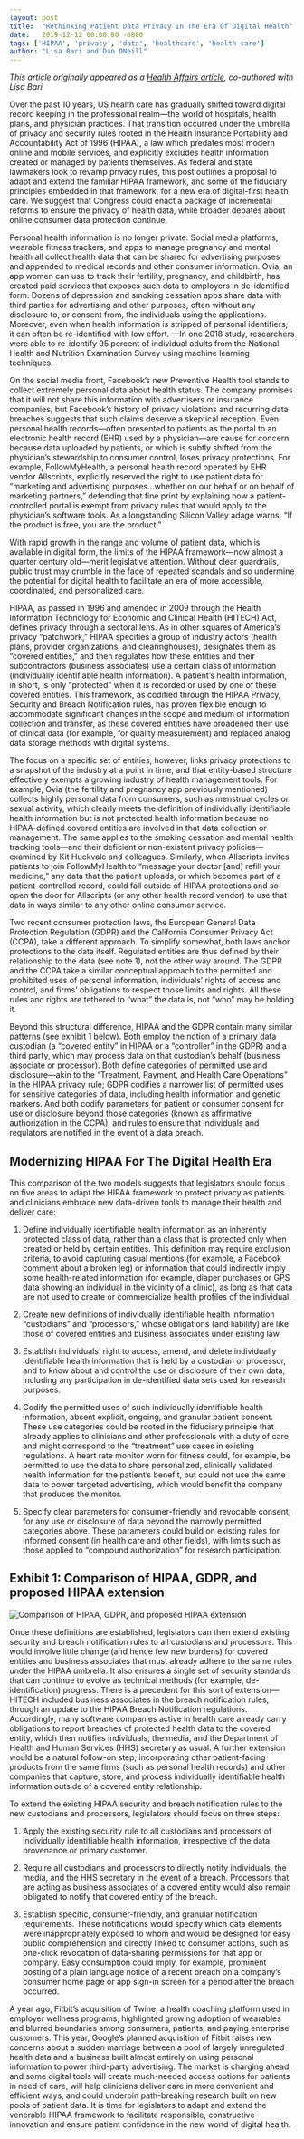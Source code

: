 ```yaml
---
layout: post
title:  "Rethinking Patient Data Privacy In The Era Of Digital Health"
date:   2019-12-12 00:00:00 -0800
tags: ['HIPAA', 'privacy', 'data', 'healthcare', 'health care']
author: "Lisa Bari and Dan ONeill"
---
```


_This article originally appeared as a [Health Affairs article](https://www.healthaffairs.org/do/10.1377/hblog20191210.216658/full/), co-authored with Lisa Bari._

Over the past 10 years, US health care has gradually shifted toward digital record keeping in the professional realm—the world of hospitals, health plans, and physician practices. That transition occurred under the umbrella of privacy and security rules rooted in the Health Insurance Portability and Accountability Act of 1996 (HIPAA), a law which predates most modern online and mobile services, and explicitly excludes health information created or managed by patients themselves. As federal and state lawmakers look to revamp privacy rules, this post outlines a proposal to adapt and extend the familiar HIPAA framework, and some of the fiduciary principles embedded in that framework, for a new era of digital-first health care. We suggest that Congress could enact a package of incremental reforms to ensure the privacy of health data, while broader debates about online consumer data protection continue. 

Personal health information is no longer private. Social media platforms, wearable fitness trackers, and apps to manage pregnancy and mental health all collect health data that can be shared for advertising purposes and appended to medical records and other consumer information. Ovia, an app women can use to track their fertility, pregnancy, and childbirth, has created paid services that exposes such data to employers in de-identified form. Dozens of depression and smoking cessation apps share data with third parties for advertising and other purposes, often without any disclosure to, or consent from, the individuals using the applications. Moreover, even when health information is stripped of personal identifiers, it can often be re-identified with low effort. —In one 2018 study, researchers were able to re-identify 95 percent of individual adults from the National Health and Nutrition Examination Survey using machine learning techniques. 

On the social media front, Facebook’s new Preventive Health tool stands to collect extremely personal data about health status. The company promises that it will not share this information with advertisers or insurance companies, but Facebook’s history of privacy violations and recurring data breaches suggests that such claims deserve a skeptical reception. Even personal health records—often presented to patients as the portal to an electronic health record (EHR) used by a physician—are cause for concern because data uploaded by patients, or which is subtly shifted from the physician’s stewardship to consumer control, loses privacy protections. For example, FollowMyHealth, a personal health record operated by EHR vendor Allscripts, explicitly reserved the right to use patient data for “marketing and advertising purposes…whether on our behalf or on behalf of marketing partners,” defending that fine print by explaining how a patient-controlled portal is exempt from privacy rules that would apply to the physician’s software tools. As a longstanding Silicon Valley adage warns: “If the product is free, you are the product.” 

With rapid growth in the range and volume of patient data, which is available in digital form, the limits of the HIPAA framework—now almost a quarter century old—merit legislative attention. Without clear guardrails, public trust may crumble in the face of repeated scandals and so undermine the potential for digital health to facilitate an era of more accessible, coordinated, and personalized care. 

HIPAA, as passed in 1996 and amended in 2009 through the Health Information Technology for Economic and Clinical Health (HITECH) Act, defines privacy through a sectoral lens. As in other squares of America’s privacy “patchwork,” HIPAA specifies a group of industry actors (health plans, provider organizations, and clearinghouses), designates them as “covered entities,” and then regulates how these entities and their subcontractors (business associates) use a certain class of information (individually identifiable health information). A patient’s health information, in short, is only “protected” when it is recorded or used by one of these covered entities. This framework, as codified through the HIPAA Privacy, Security and Breach Notification rules, has proven flexible enough to accommodate significant changes in the scope and medium of information collection and transfer, as these covered entities have broadened their use of clinical data (for example, for quality measurement) and replaced analog data storage methods with digital systems. 

The focus on a specific set of entities, however, links privacy protections to a snapshot of the industry at a point in time, and that entity-based structure effectively exempts a growing industry of health management tools. For example, Ovia (the fertility and pregnancy app previously mentioned) collects highly personal data from consumers, such as menstrual cycles or sexual activity, which clearly meets the definition of individually identifiable health information but is not protected health information because no HIPAA-defined covered entities are involved in that data collection or management. The same applies to the smoking cessation and mental health tracking tools—and their deficient or non-existent privacy policies—examined by Kit Huckvale and colleagues. Similarly, when Allscripts invites patients to join FollowMyHealth to “message your doctor [and] refill your medicine,” any data that the patient uploads, or which becomes part of a patient-controlled record, could fall outside of HIPAA protections and so open the door for Allscripts (or any other health record vendor) to use that data in ways similar to any other online consumer service.  

Two recent consumer protection laws, the European General Data Protection Regulation (GDPR) and the California Consumer Privacy Act (CCPA), take a different approach. To simplify somewhat, both laws anchor protections to the data itself. Regulated entities are thus defined by their relationship to the data (see note 1), not the other way around. The GDPR and the CCPA take a similar conceptual approach to the permitted and prohibited uses of personal information, individuals’ rights of access and control, and firms’ obligations to respect those limits and rights. All these rules and rights are tethered to “what” the data is, not “who” may be holding it.  

Beyond this structural difference, HIPAA and the GDPR contain many similar patterns (see exhibit 1 below). Both employ the notion of a primary data custodian (a “covered entity” in HIPAA or a “controller” in the GDPR) and a third party, which may process data on that custodian’s behalf (business associate or processor). Both define categories of permitted use and disclosure—akin to the “Treatment, Payment, and Health Care Operations” in the HIPAA privacy rule; GDPR codifies a narrower list of permitted uses for sensitive categories of data, including health information and genetic markers. And both codify parameters for patient or consumer consent for use or disclosure beyond those categories (known as affirmative authorization in the CCPA), and rules to ensure that individuals and regulators are notified in the event of a data breach.  


## Modernizing HIPAA For The Digital Health Era

This comparison of the two models suggests that legislators should focus on five areas to adapt the HIPAA framework to protect privacy as patients and clinicians embrace new data-driven tools to manage their health and deliver care:

1. Define individually identifiable health information as an inherently protected class of data, rather than a class that is protected only when created or held by certain entities. This definition may require exclusion criteria, to avoid capturing casual mentions (for example, a Facebook comment about a broken leg) or information that could indirectly imply some health-related information (for example, diaper purchases or GPS data showing an individual in the vicinity of a clinic), as long as that data are not used to create or commercialize health profiles of the individual.

2. Create new definitions of individually identifiable health information “custodians” and “processors,” whose obligations (and liability) are like those of covered entities and business associates under existing law.

3. Establish individuals’ right to access, amend, and delete individually identifiable health information that is held by a custodian or processor, and to know about and control the use or disclosure of their own data, including any participation in de-identified data sets used for research purposes.

4. Codify the permitted uses of such individually identifiable health information, absent explicit, ongoing, and granular patient consent. These use categories could be rooted in the fiduciary principle that already applies to clinicians and other professionals with a duty of care and might correspond to the “treatment” use cases in existing regulations. A heart rate monitor worn for fitness could, for example, be permitted to use the data to share personalized, clinically validated health information for the patient’s benefit, but could not use the same data to power targeted advertising, which would benefit the company that produces the monitor.

5. Specify clear parameters for consumer-friendly and revocable consent, for any use or disclosure of data beyond the narrowly permitted categories above. These parameters could build on existing rules for informed consent (in health care and other fields), with limits such as those applied to “compound authorization” for research participation. 

## Exhibit 1: Comparison of HIPAA, GDPR, and proposed HIPAA extension

![Comparison of HIPAA, GDPR, and proposed HIPAA extension]({{"/images/HIPAA_vs_GDRP.PNG"|absolute_url}})

Once these definitions are established, legislators can then extend existing security and breach notification rules to all custodians and processors. This would involve little change (and hence few new burdens) for covered entities and business associates that must already adhere to the same rules under the HIPAA umbrella. It also ensures a single set of security standards that can continue to evolve as technical methods (for example, de-identification) progress. There is a precedent for this sort of extension—HITECH included business associates in the breach notification rules, through an update to the HIPAA Breach Notification regulations. Accordingly, many software companies active in health care already carry obligations to report breaches of protected health data to the covered entity, which then notifies individuals, the media, and the Department of Health and Human Services (HHS) secretary as usual. A further extension would be a natural follow-on step, incorporating other patient-facing products from the same firms (such as personal health records) and other companies that capture, store, and process individually identifiable health information outside of a covered entity relationship. 

To extend the existing HIPAA security and breach notification rules to the new custodians and processors, legislators should focus on three steps:

1. Apply the existing security rule to all custodians and processors of individually identifiable health information, irrespective of the data provenance or primary customer.

2. Require all custodians and processors to directly notify individuals, the media, and the HHS secretary in the event of a breach. Processors that are acting as business associates of a covered entity would also remain obligated to notify that covered entity of the breach.

3. Establish specific, consumer-friendly, and granular notification requirements. These notifications would specify which data elements were inappropriately exposed to whom and would be designed for easy public comprehension and directly linked to consumer actions, such as one-click revocation of data-sharing permissions for that app or company. Easy consumption could imply, for example, prominent posting of a plain language notice of a recent breach on a company’s consumer home page or app sign-in screen for a period after the breach occurred.

A year ago, Fitbit’s acquisition of Twine, a health coaching platform used in employer wellness programs, highlighted growing adoption of wearables and blurred boundaries among consumers, patients, and paying enterprise customers. This year, Google’s planned acquisition of Fitbit raises new concerns about a sudden marriage between a pool of largely unregulated health data and a business built almost entirely on using personal information to power third-party advertising. The market is charging ahead, and some digital tools will create much-needed access options for patients in need of care, will help clinicians deliver care in more convenient and efficient ways, and could underpin path-breaking research built on new pools of patient data. It is time for legislators to adapt and extend the venerable HIPAA framework to facilitate responsible, constructive innovation and ensure patient confidence in the new world of digital health.
